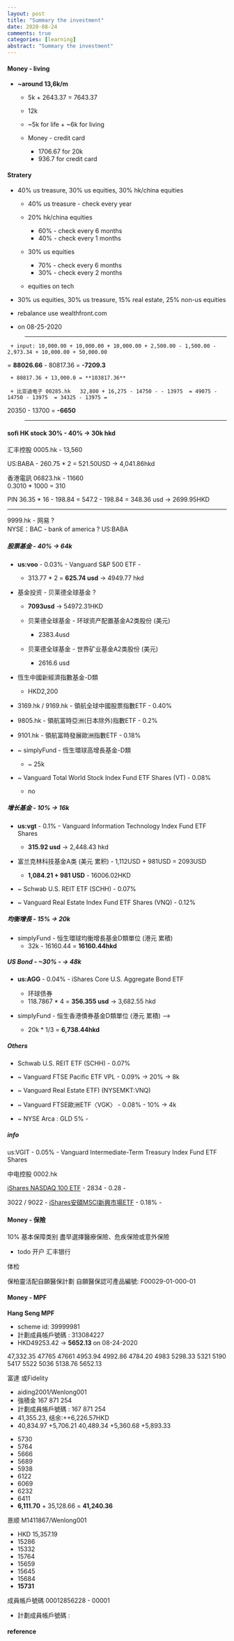 ```yaml
---
layout: post
title: "Summary the investment"
date: 2020-08-24
comments: true
categories: [learning]
abstract: "Summary the investment"
---
```


#### Money - living  
  * **~around 13,6k/m**    
     - 5k + 2643.37 = 7643.37 
     - 12k

     - ~5k for life + ~6k for living  

     - Money - credit card 
       + 1706.67 for 20k
       + 936.7 for credit card 

#### Stratery   
   * 40% us treasure,  30% us equities,   30% hk/china equities  
     + 40% us treasure - check every year   
     + 20% hk/china equities   
        - 60% - check every 6 months   
        - 40%  - check every 1 months   

     + 30% us equities   
        - 70%  - check every 6 months   
        - 30%  - check every 2 months   

     + equities on tech  
   
   *  30% us equities, 30% us treasure, 15% real estate, 25% non-us equities  
   *  rebalance use wealthfront.com   


   * on 08-25-2020  
   > ---------  
     + input: 10,000.00 + 10,000.00 + 10,000.00 + 2,500.00 - 1,500.00 - 2,973.34 + 10,000.00 + 50,000.00 
= **88026.66** - 80817.36 = **-7209.3**   

     + 80817.36 + 13,000.0 = **103817.36**   

     + 比亚迪电子 00285.hk   32,800 + 16,275 - 14750 - - 13975  = 49075 - 14750 - 13975  = 34325 - 13975 = 
20350 - 13700 = **-6650**    
   > ---------

#### **sofi HK stock**  30% - 40% -> 30k hkd  

 
汇丰控股 0005.hk - 13,560 

US:BABA - 260.75 * 2 = 521.50USD -> 4,041.86hkd  

 
香港電訊 06823.hk - 11660  
0.3010 * 1000 = 310  


PIN 36.35 * 16 - 198.84 = 547.2 - 198.84 = 348.36 usd -> 2699.95HKD 

----------
9999.hk - 网易 ?   
NYSE：BAC - bank of america ?
US:BABA  


##### **股票基金** - 40%  -> 64k 
* **us:voo** - 0.03%  - Vanguard S&P 500 ETF -   
  + 313.77 * 2 = **625.74 usd** -> 4949.77 hkd  


* 基金投资 - 贝莱德全球基金  ?
  + **7093usd** ->  54972.31HKD 

  + 贝莱德全球基金 - 环球资产配置基金A2类股份 (美元)    
    - 2383.4usd  
  + 贝莱德全球基金 - 世界矿业基金A2类股份 (美元)  
    - 2616.6 usd  

* 恆生中國新經濟指數基金-D類	  
  + HKD2,200     


* 3169.hk / 9169.hk - 領航全球中國股票指數ETF - 0.40% 

* 9805.hk - 領航富時亞洲(日本除外)指數ETF - 0.2% 

* 9101.hk - 領航富時發展歐洲指數ETF - 0.18% 


* ~ simplyFund - 恆生環球高增長基金-D類  
  + ~ 25k   

* ~ Vanguard Total World Stock Index Fund ETF Shares (VT)  - 0.08%  
  + no 



##### 增长基金  - 10%  -> 16k  
* **us:vgt** - 0.1% - Vanguard Information Technology Index Fund ETF Shares  
  + **315.92 usd** -> 2,448.43 hkd  

* 富兰克林科技基金A类 (美元 累积) - 1,112USD + 981USD = 2093USD
  + **1,084.21 + 981 USD** - 16006.02HKD  


* ~ Schwab U.S. REIT ETF (SCHH) - 0.07%  

* ~ Vanguard Real Estate Index Fund ETF Shares (VNQ) - 0.12% 


##### 均衡增長  - 15%  -> 20k  

* simplyFund - 恒生環球均衡增長基金D類單位 (港元 累積) 
  + 32k - 16160.44  = **16160.44hkd**  


##### **US Bond**  - ~30% -  -> 48k  
* **us:AGG** - 0.04% - iShares Core U.S. Aggregate Bond ETF  
  + 环球债券  
  + 118.7867 * 4 = **356.355 usd** -> 3,682.55 hkd  

* simplyFund -  恒生香港債券基金D類單位 (港元 累積) --> 
  + 20k * 1/3 = **6,738.44hkd**     


##### Others  
  + Schwab U.S. REIT ETF (SCHH) - 0.07% 

  + ~ Vanguard FTSE Pacific ETF VPL - 0.09%  -> 20% -> 8k 

  + ~ Vanguard Real Estate ETF) (NYSEMKT:VNQ) 

  + ~ Vanguard FTSE歐洲ETF〈VGK〉 - 0.08%  - 10% -> 4k   

  + ~ NYSE Arca : GLD  5%  - 



##### info  
us:VGIT - 0.05% - Vanguard Intermediate-Term Treasury Index Fund ETF Shares  


中电控股  0002.hk 


[iShares NASDAQ 100 ETF](https://www.blackrock.com/hk/zh/products/282238/ishares-nasdaq-100-etf-fund) - 2834 - 0.28 -  

3022 / 9022 - [iShares安碩MSCI新興市場ETF](https://www.blackrock.com/hk/zh/products/314932/ishares-msci-emerging-markets-etf-fund)  - 0.18%  - 




#### **Money - 保險** 

10% 
基本保障类别 盡早選擇醫療保險、危疾保險或意外保險

*  todo
开户 汇丰银行

体检 

保柏靈活配自願醫保計劃
自願醫保認可產品編號: F00029-01-000-01



#### **Money - MPF**  

**Hang Seng MPF** 
  - scheme id: 39999981  
  - 計劃成員帳戶號碼 : 313084227    
  - HKD49253.42 -> **5652.13** on 08-24-2020     

47,332.35
47765
47661
4953.94
4992.86
4784.20
4983
5298.33
5321
5190
5417
5522
5036
5138.76
5652.13


富達 或Fidelity  
 - aiding2001/Wenlong001
 - 強積金 167 871 254
 - 計劃成員帳戶號碼 :  167 871 254
 - 41,355.23, 结余:++6,226.57HKD
 - 40,834.97  +5,706.21
40,489.34  +5,360.68
+5,893.33
+ 5730
+ 5764
+ 5666
+ 5689
+ 5938
+ 6122
+ 6069
+ 6232
+ 6411
+ **6,111.70** + 35,128.66 = **41,240.36**  


景顺
  M1411867/Wenlong001

 - HKD 15,357.19
  - 15286
  - 15332
- 15764
- 15659
- 15645
- 15684
- **15731** 

成員帳戶號碼
00012856228 - 00001
  - 計劃成員帳戶號碼 :



#### reference 
